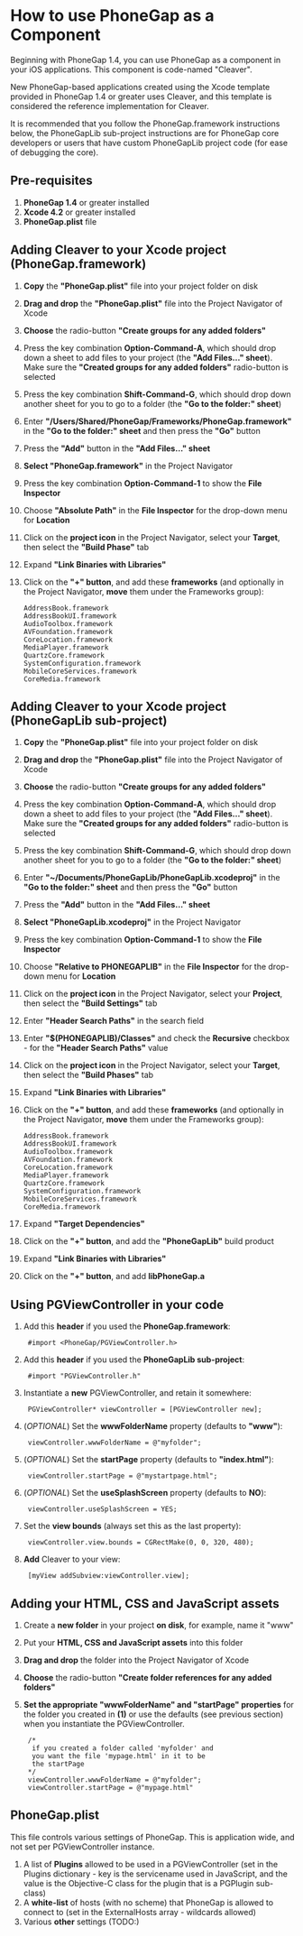# How to use PhoneGap as a Component #
Beginning with PhoneGap 1.4, you can use PhoneGap as a component in your iOS applications. This component is code-named "Cleaver".

New PhoneGap-based applications created using the Xcode template provided in PhoneGap 1.4 or greater uses Cleaver, and this template is considered the reference implementation for Cleaver.

It is recommended that you follow the PhoneGap.framework instructions below, the PhoneGapLib sub-project instructions are for PhoneGap core developers or users that have custom PhoneGapLib project code (for ease of debugging the core).

## Pre-requisites ##
1. **PhoneGap 1.4** or greater installed
2. **Xcode 4.2** or greater installed
3. **PhoneGap.plist** file

## Adding Cleaver to your Xcode project (PhoneGap.framework) ##

1. **Copy** the **"PhoneGap.plist"** file into your project folder on disk
2. **Drag and drop** the **"PhoneGap.plist"** file into the Project Navigator of Xcode
3. **Choose** the radio-button **"Create groups for any added folders"**
4. Press the key combination **Option-Command-A**, which should drop down a sheet to add files to your project (the **"Add Files…" sheet**). Make sure the **"Created groups for any added folders"** radio-button is selected
5. Press the key combination **Shift-Command-G**, which should drop down another sheet for you to go to a folder (the **"Go to the folder:" sheet**)
6. Enter **"/Users/Shared/PhoneGap/Frameworks/PhoneGap.framework"** in the **"Go to the folder:" sheet** and then press the **"Go"** button
7. Press the **"Add"** button in the **"Add Files…" sheet**
8. **Select "PhoneGap.framework"** in the Project Navigator
9. Press the key combination **Option-Command-1** to show the **File Inspector**
10. Choose **"Absolute Path"** in the **File Inspector** for the drop-down menu for **Location** 
11. Click on the **project icon** in the Project Navigator, select your **Target**, then select the **"Build Phase"** tab
12. Expand **"Link Binaries with Libraries"**
13. Click on the **"+" button**, and add these **frameworks** (and optionally in the Project Navigator, **move** them under the Frameworks group):

        AddressBook.framework
        AddressBookUI.framework
        AudioToolbox.framework
        AVFoundation.framework
        CoreLocation.framework
        MediaPlayer.framework
        QuartzCore.framework
        SystemConfiguration.framework
        MobileCoreServices.framework
        CoreMedia.framework

## Adding Cleaver to your Xcode project (PhoneGapLib sub-project) ##

1. **Copy** the **"PhoneGap.plist"** file into your project folder on disk
2. **Drag and drop** the **"PhoneGap.plist"** file into the Project Navigator of Xcode
3. **Choose** the radio-button **"Create groups for any added folders"**
4. Press the key combination **Option-Command-A**, which should drop down a sheet to add files to your project (the **"Add Files…" sheet**). Make sure the **"Created groups for any added folders"** radio-button is selected
5. Press the key combination **Shift-Command-G**, which should drop down another sheet for you to go to a folder (the **"Go to the folder:" sheet**)
6. Enter **"~/Documents/PhoneGapLib/PhoneGapLib.xcodeproj"** in the **"Go to the folder:" sheet** and then press the **"Go"** button
7. Press the **"Add"** button in the **"Add Files…" sheet**
8. **Select "PhoneGapLib.xcodeproj"** in the Project Navigator
9. Press the key combination **Option-Command-1** to show the **File Inspector**
10. Choose **"Relative to PHONEGAPLIB"** in the **File Inspector** for the drop-down menu for **Location** 
11. Click on the **project icon** in the Project Navigator, select your **Project**, then select the **"Build Settings"** tab
12. Enter **"Header Search Paths"** in the search field
13. Enter **"$(PHONEGAPLIB)/Classes"** and check the **Recursive** checkbox - for the **"Header Search Paths"** value
14. Click on the **project icon** in the Project Navigator, select your **Target**, then select the **"Build Phases"** tab
15. Expand **"Link Binaries with Libraries"**
16. Click on the **"+" button**, and add these **frameworks** (and optionally in the Project Navigator, **move** them under the Frameworks group):

        AddressBook.framework
        AddressBookUI.framework
        AudioToolbox.framework
        AVFoundation.framework
        CoreLocation.framework
        MediaPlayer.framework
        QuartzCore.framework
        SystemConfiguration.framework
        MobileCoreServices.framework
        CoreMedia.framework
17. Expand **"Target Dependencies"**
18. Click on the **"+" button**, and add the **"PhoneGapLib"** build product
19. Expand **"Link Binaries with Libraries"**
20. Click on the **"+" button**, and add **libPhoneGap.a** 

## Using PGViewController in your code ##

1. Add this **header** if you used the **PhoneGap.framework**:

        #import <PhoneGap/PGViewController.h>

2. Add this **header** if you used the **PhoneGapLib sub-project**:

        #import "PGViewController.h"

3. Instantiate a **new** PGViewController, and retain it somewhere: 

        PGViewController* viewController = [PGViewController new];

4. (_OPTIONAL_) Set the **wwwFolderName** property (defaults to **"www"**):

        viewController.wwwFolderName = @"myfolder";

5. (_OPTIONAL_) Set the **startPage** property (defaults to **"index.html"**):

        viewController.startPage = @"mystartpage.html";

6. (_OPTIONAL_) Set the **useSplashScreen** property (defaults to **NO**):

        viewController.useSplashScreen = YES;

5. Set the **view bounds** (always set this as the last property):

        viewController.view.bounds = CGRectMake(0, 0, 320, 480);

6. **Add** Cleaver to your view:

        [myView addSubview:viewController.view];

## Adding your HTML, CSS and JavaScript assets ##

1. Create a **new folder** in your project **on disk**, for example, name it "www"
2. Put your **HTML, CSS and JavaScript assets** into this folder
3. **Drag and drop** the folder into the Project Navigator of Xcode
4. **Choose** the radio-button **"Create folder references for any added folders"**
5. **Set the appropriate "wwwFolderName" and "startPage" properties** for the folder you created in **(1)** or use the defaults (see previous section) when you instantiate the PGViewController.

        /*
         if you created a folder called 'myfolder' and
         you want the file 'mypage.html' in it to be 
         the startPage
        */
        viewController.wwwFolderName = @"myfolder";
        viewController.startPage = @"mypage.html"

## PhoneGap.plist ##

This file controls various settings of PhoneGap. This is application wide, and not set per PGViewController instance. 

1. A list of **Plugins** allowed to be used in a PGViewController (set in the Plugins dictionary - key is the servicename used in JavaScript, and the value is the Objective-C class for the plugin that is a PGPlugin sub-class)
2. A **white-list** of hosts (with no scheme) that PhoneGap is allowed to connect to (set in the ExternalHosts array - wildcards allowed)
3. Various **other** settings (TODO:)
